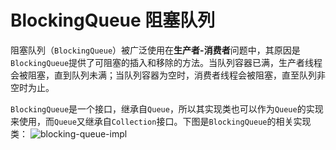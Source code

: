 # BlockingQueue 阻塞队列

阻塞队列（`BlockingQueue`）被广泛使用在**生产者-消费者**问题中，其原因是`BlockingQueue`提供了可阻塞的插入和移除的方法。当队列容器已满，生产者线程会被阻塞，直到队列未满；当队列容器为空时，消费者线程会被阻塞，直至队列非空时为止。

`BlockingQueue`是一个接口，继承自`Queue`，所以其实现类也可以作为`Queue`的实现来使用，而`Queue`又继承自`Collection`接口。下图是`BlockingQueue`的相关实现类：
![blocking-queue-impl](/img/concurrent/blocking-queue-impl.png)